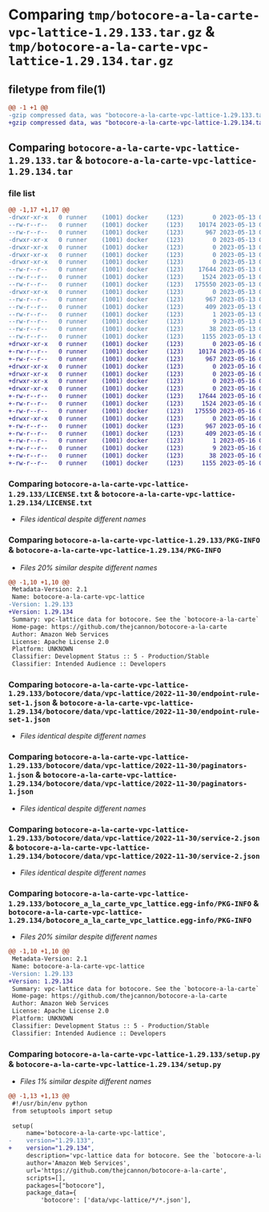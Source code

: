 # Comparing `tmp/botocore-a-la-carte-vpc-lattice-1.29.133.tar.gz` & `tmp/botocore-a-la-carte-vpc-lattice-1.29.134.tar.gz`

## filetype from file(1)

```diff
@@ -1 +1 @@
-gzip compressed data, was "botocore-a-la-carte-vpc-lattice-1.29.133.tar", last modified: Sat May 13 01:14:39 2023, max compression
+gzip compressed data, was "botocore-a-la-carte-vpc-lattice-1.29.134.tar", last modified: Tue May 16 01:18:15 2023, max compression
```

## Comparing `botocore-a-la-carte-vpc-lattice-1.29.133.tar` & `botocore-a-la-carte-vpc-lattice-1.29.134.tar`

### file list

```diff
@@ -1,17 +1,17 @@
-drwxr-xr-x   0 runner    (1001) docker     (123)        0 2023-05-13 01:14:39.546424 botocore-a-la-carte-vpc-lattice-1.29.133/
--rw-r--r--   0 runner    (1001) docker     (123)    10174 2023-05-13 01:14:39.000000 botocore-a-la-carte-vpc-lattice-1.29.133/LICENSE.txt
--rw-r--r--   0 runner    (1001) docker     (123)      967 2023-05-13 01:14:39.546424 botocore-a-la-carte-vpc-lattice-1.29.133/PKG-INFO
-drwxr-xr-x   0 runner    (1001) docker     (123)        0 2023-05-13 01:14:39.542423 botocore-a-la-carte-vpc-lattice-1.29.133/botocore/
-drwxr-xr-x   0 runner    (1001) docker     (123)        0 2023-05-13 01:14:39.542423 botocore-a-la-carte-vpc-lattice-1.29.133/botocore/data/
-drwxr-xr-x   0 runner    (1001) docker     (123)        0 2023-05-13 01:14:39.542423 botocore-a-la-carte-vpc-lattice-1.29.133/botocore/data/vpc-lattice/
-drwxr-xr-x   0 runner    (1001) docker     (123)        0 2023-05-13 01:14:39.546424 botocore-a-la-carte-vpc-lattice-1.29.133/botocore/data/vpc-lattice/2022-11-30/
--rw-r--r--   0 runner    (1001) docker     (123)    17644 2023-05-13 01:13:41.000000 botocore-a-la-carte-vpc-lattice-1.29.133/botocore/data/vpc-lattice/2022-11-30/endpoint-rule-set-1.json
--rw-r--r--   0 runner    (1001) docker     (123)     1524 2023-05-13 01:13:41.000000 botocore-a-la-carte-vpc-lattice-1.29.133/botocore/data/vpc-lattice/2022-11-30/paginators-1.json
--rw-r--r--   0 runner    (1001) docker     (123)   175550 2023-05-13 01:13:41.000000 botocore-a-la-carte-vpc-lattice-1.29.133/botocore/data/vpc-lattice/2022-11-30/service-2.json
-drwxr-xr-x   0 runner    (1001) docker     (123)        0 2023-05-13 01:14:39.546424 botocore-a-la-carte-vpc-lattice-1.29.133/botocore_a_la_carte_vpc_lattice.egg-info/
--rw-r--r--   0 runner    (1001) docker     (123)      967 2023-05-13 01:14:39.000000 botocore-a-la-carte-vpc-lattice-1.29.133/botocore_a_la_carte_vpc_lattice.egg-info/PKG-INFO
--rw-r--r--   0 runner    (1001) docker     (123)      409 2023-05-13 01:14:39.000000 botocore-a-la-carte-vpc-lattice-1.29.133/botocore_a_la_carte_vpc_lattice.egg-info/SOURCES.txt
--rw-r--r--   0 runner    (1001) docker     (123)        1 2023-05-13 01:14:39.000000 botocore-a-la-carte-vpc-lattice-1.29.133/botocore_a_la_carte_vpc_lattice.egg-info/dependency_links.txt
--rw-r--r--   0 runner    (1001) docker     (123)        9 2023-05-13 01:14:39.000000 botocore-a-la-carte-vpc-lattice-1.29.133/botocore_a_la_carte_vpc_lattice.egg-info/top_level.txt
--rw-r--r--   0 runner    (1001) docker     (123)       38 2023-05-13 01:14:39.546424 botocore-a-la-carte-vpc-lattice-1.29.133/setup.cfg
--rw-r--r--   0 runner    (1001) docker     (123)     1155 2023-05-13 01:14:39.000000 botocore-a-la-carte-vpc-lattice-1.29.133/setup.py
+drwxr-xr-x   0 runner    (1001) docker     (123)        0 2023-05-16 01:18:15.713066 botocore-a-la-carte-vpc-lattice-1.29.134/
+-rw-r--r--   0 runner    (1001) docker     (123)    10174 2023-05-16 01:18:15.000000 botocore-a-la-carte-vpc-lattice-1.29.134/LICENSE.txt
+-rw-r--r--   0 runner    (1001) docker     (123)      967 2023-05-16 01:18:15.713066 botocore-a-la-carte-vpc-lattice-1.29.134/PKG-INFO
+drwxr-xr-x   0 runner    (1001) docker     (123)        0 2023-05-16 01:18:15.713066 botocore-a-la-carte-vpc-lattice-1.29.134/botocore/
+drwxr-xr-x   0 runner    (1001) docker     (123)        0 2023-05-16 01:18:15.713066 botocore-a-la-carte-vpc-lattice-1.29.134/botocore/data/
+drwxr-xr-x   0 runner    (1001) docker     (123)        0 2023-05-16 01:18:15.713066 botocore-a-la-carte-vpc-lattice-1.29.134/botocore/data/vpc-lattice/
+drwxr-xr-x   0 runner    (1001) docker     (123)        0 2023-05-16 01:18:15.713066 botocore-a-la-carte-vpc-lattice-1.29.134/botocore/data/vpc-lattice/2022-11-30/
+-rw-r--r--   0 runner    (1001) docker     (123)    17644 2023-05-16 01:17:26.000000 botocore-a-la-carte-vpc-lattice-1.29.134/botocore/data/vpc-lattice/2022-11-30/endpoint-rule-set-1.json
+-rw-r--r--   0 runner    (1001) docker     (123)     1524 2023-05-16 01:17:26.000000 botocore-a-la-carte-vpc-lattice-1.29.134/botocore/data/vpc-lattice/2022-11-30/paginators-1.json
+-rw-r--r--   0 runner    (1001) docker     (123)   175550 2023-05-16 01:17:26.000000 botocore-a-la-carte-vpc-lattice-1.29.134/botocore/data/vpc-lattice/2022-11-30/service-2.json
+drwxr-xr-x   0 runner    (1001) docker     (123)        0 2023-05-16 01:18:15.713066 botocore-a-la-carte-vpc-lattice-1.29.134/botocore_a_la_carte_vpc_lattice.egg-info/
+-rw-r--r--   0 runner    (1001) docker     (123)      967 2023-05-16 01:18:15.000000 botocore-a-la-carte-vpc-lattice-1.29.134/botocore_a_la_carte_vpc_lattice.egg-info/PKG-INFO
+-rw-r--r--   0 runner    (1001) docker     (123)      409 2023-05-16 01:18:15.000000 botocore-a-la-carte-vpc-lattice-1.29.134/botocore_a_la_carte_vpc_lattice.egg-info/SOURCES.txt
+-rw-r--r--   0 runner    (1001) docker     (123)        1 2023-05-16 01:18:15.000000 botocore-a-la-carte-vpc-lattice-1.29.134/botocore_a_la_carte_vpc_lattice.egg-info/dependency_links.txt
+-rw-r--r--   0 runner    (1001) docker     (123)        9 2023-05-16 01:18:15.000000 botocore-a-la-carte-vpc-lattice-1.29.134/botocore_a_la_carte_vpc_lattice.egg-info/top_level.txt
+-rw-r--r--   0 runner    (1001) docker     (123)       38 2023-05-16 01:18:15.713066 botocore-a-la-carte-vpc-lattice-1.29.134/setup.cfg
+-rw-r--r--   0 runner    (1001) docker     (123)     1155 2023-05-16 01:18:15.000000 botocore-a-la-carte-vpc-lattice-1.29.134/setup.py
```

### Comparing `botocore-a-la-carte-vpc-lattice-1.29.133/LICENSE.txt` & `botocore-a-la-carte-vpc-lattice-1.29.134/LICENSE.txt`

 * *Files identical despite different names*

### Comparing `botocore-a-la-carte-vpc-lattice-1.29.133/PKG-INFO` & `botocore-a-la-carte-vpc-lattice-1.29.134/PKG-INFO`

 * *Files 20% similar despite different names*

```diff
@@ -1,10 +1,10 @@
 Metadata-Version: 2.1
 Name: botocore-a-la-carte-vpc-lattice
-Version: 1.29.133
+Version: 1.29.134
 Summary: vpc-lattice data for botocore. See the `botocore-a-la-carte` package for more info.
 Home-page: https://github.com/thejcannon/botocore-a-la-carte
 Author: Amazon Web Services
 License: Apache License 2.0
 Platform: UNKNOWN
 Classifier: Development Status :: 5 - Production/Stable
 Classifier: Intended Audience :: Developers
```

### Comparing `botocore-a-la-carte-vpc-lattice-1.29.133/botocore/data/vpc-lattice/2022-11-30/endpoint-rule-set-1.json` & `botocore-a-la-carte-vpc-lattice-1.29.134/botocore/data/vpc-lattice/2022-11-30/endpoint-rule-set-1.json`

 * *Files identical despite different names*

### Comparing `botocore-a-la-carte-vpc-lattice-1.29.133/botocore/data/vpc-lattice/2022-11-30/paginators-1.json` & `botocore-a-la-carte-vpc-lattice-1.29.134/botocore/data/vpc-lattice/2022-11-30/paginators-1.json`

 * *Files identical despite different names*

### Comparing `botocore-a-la-carte-vpc-lattice-1.29.133/botocore/data/vpc-lattice/2022-11-30/service-2.json` & `botocore-a-la-carte-vpc-lattice-1.29.134/botocore/data/vpc-lattice/2022-11-30/service-2.json`

 * *Files identical despite different names*

### Comparing `botocore-a-la-carte-vpc-lattice-1.29.133/botocore_a_la_carte_vpc_lattice.egg-info/PKG-INFO` & `botocore-a-la-carte-vpc-lattice-1.29.134/botocore_a_la_carte_vpc_lattice.egg-info/PKG-INFO`

 * *Files 20% similar despite different names*

```diff
@@ -1,10 +1,10 @@
 Metadata-Version: 2.1
 Name: botocore-a-la-carte-vpc-lattice
-Version: 1.29.133
+Version: 1.29.134
 Summary: vpc-lattice data for botocore. See the `botocore-a-la-carte` package for more info.
 Home-page: https://github.com/thejcannon/botocore-a-la-carte
 Author: Amazon Web Services
 License: Apache License 2.0
 Platform: UNKNOWN
 Classifier: Development Status :: 5 - Production/Stable
 Classifier: Intended Audience :: Developers
```

### Comparing `botocore-a-la-carte-vpc-lattice-1.29.133/setup.py` & `botocore-a-la-carte-vpc-lattice-1.29.134/setup.py`

 * *Files 1% similar despite different names*

```diff
@@ -1,13 +1,13 @@
 #!/usr/bin/env python
 from setuptools import setup
 
 setup(
     name='botocore-a-la-carte-vpc-lattice',
-    version="1.29.133",
+    version="1.29.134",
     description='vpc-lattice data for botocore. See the `botocore-a-la-carte` package for more info.',
     author='Amazon Web Services',
     url='https://github.com/thejcannon/botocore-a-la-carte',
     scripts=[],
     packages=["botocore"],
     package_data={
         'botocore': ['data/vpc-lattice/*/*.json'],
```

